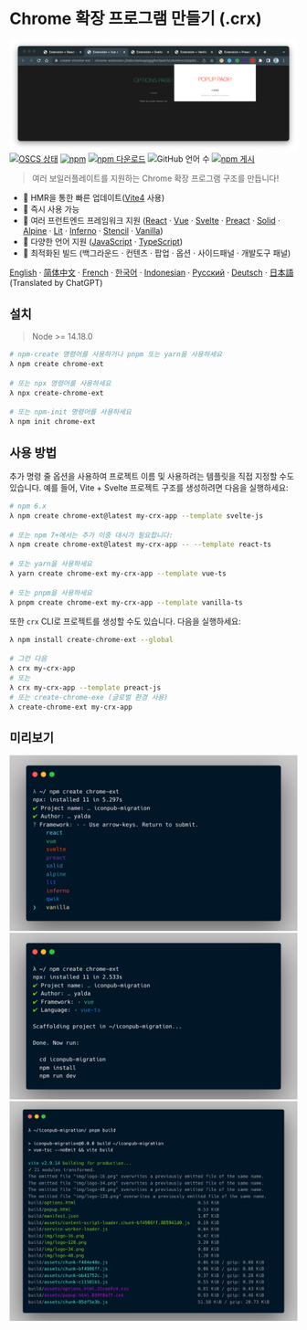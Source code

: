 # Chrome 확장 프로그램 만들기 (.crx)

![crx 미리보기](./img/crx-preview.png)
[![OSCS 상태](https://www.oscs1024.com/platform/badge/guocaoyi/create-chrome-ext.svg?size=small)](https://www.oscs1024.com/project/guocaoyi/create-chrome-ext?ref=badge_small)
[![npm](https://img.shields.io/npm/v/create-chrome-ext?logo=npm)](https://www.npmjs.com/package/create-chrome-ext)
[![npm 다운로드](https://img.shields.io/npm/dw/create-chrome-ext)](https://www.npmjs.com/package/create-chrome-ext)
![GitHub 언어 수](https://img.shields.io/github/languages/count/guocaoyi/create-chrome-ext)
[![npm 게시](https://github.com/guocaoyi/create-chrome-ext/actions/workflows/npm-publish.yml/badge.svg)](https://github.com/guocaoyi/create-chrome-ext/actions/workflows/npm-publish.yml)

> 여러 보일러플레이트를 지원하는 Chrome 확장 프로그램 구조를 만듭니다!

- 🚀 HMR을 통한 빠른 업데이트([Vite4](https://vitejs.dev) 사용)
- 🥡 즉시 사용 가능
- 🌈 여러 프런트엔드 프레임워크 지원 ([React](https://reactjs.org) · [Vue](https://vuejs.org) · [Svelte](https://svelte.dev) · [Preact](https://preactjs.com) · [Solid](https://www.solidjs.com) · [Alpine](https://alpinejs.dev) · [Lit](https://lit.dev) · [Inferno](https://www.infernojs.org) · [Stencil](https://stenciljs.com) · [Vanilla](http://vanilla-js.com))
- 🥢 다양한 언어 지원 ([JavaScript](https://www.javascript.com/) · [TypeScript](https://www.typescriptlang.org/))
- 🧶 최적화된 빌드 (백그라운드 · 컨텐츠 · 팝업 · 옵션 · 사이드패널 · 개발도구 패널)

[English](../README.md) · [简体中文](./README.zh-CN.md) · [French](./README.fr-FR.md) · [한국어](./README.ko-KR.md) · [Indonesian](./README.id-ID.md) · [Русский](./README.ru-RU.md) · [Deutsch](./README.de-DE.md) · [日本語](./README.ja-JP.md) (Translated by ChatGPT)

## 설치

> Node >= 14.18.0

```bash
# npm-create 명령어를 사용하거나 pnpm 또는 yarn을 사용하세요
λ npm create chrome-ext

# 또는 npx 명령어를 사용하세요
λ npx create-chrome-ext

# 또는 npm-init 명령어를 사용하세요
λ npm init chrome-ext
```

## 사용 방법

추가 명령 줄 옵션을 사용하여 프로젝트 이름 및 사용하려는 템플릿을 직접 지정할 수도 있습니다. 예를 들어, Vite + Svelte 프로젝트 구조를 생성하려면 다음을 실행하세요:

```bash
# npm 6.x
λ npm create chrome-ext@latest my-crx-app --template svelte-js

# 또는 npm 7+에서는 추가 이중 대시가 필요합니다:
λ npm create chrome-ext@latest my-crx-app -- --template react-ts

# 또는 yarn을 사용하세요
λ yarn create chrome-ext my-crx-app --template vue-ts

# 또는 pnpm을 사용하세요
λ pnpm create chrome-ext my-crx-app --template vanilla-ts
```

또한 `crx` CLI로 프로젝트를 생성할 수도 있습니다. 다음을 실행하세요:

```bash
λ npm install create-chrome-ext --global

# 그런 다음
λ crx my-crx-app
# 또는
λ crx my-crx-app --template preact-js
# 또는 create-chrome-exe (글로벌 환경 사용)
λ create-chrome-ext my-crx-app
```

## 미리보기

![crx 실행](./img/crx-run.png)
![crx 설치](./img/crx-install.png)
![crx 빌드](./img/crx-build.png)
